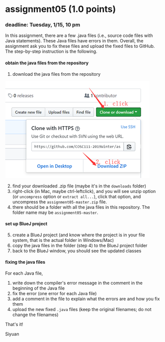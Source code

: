 # assignment05 (1.0 points)
### deadline: Tuesday, 1/15, 10 pm

In this assignment, there are a few .java files (i.e., source code files with Java statements). These Java files have errors in them. Overall, the assignment ask you to fix these files and upload the fixed files to GitHub. The step-by-step instruction is the following.

#### obtain the java files from the repository
1. download the java files from the repository

![alt text](https://github.com/COSC111-2019Winter/assignments/blob/master/download.png "The download button in GitHub repo page")

2. find your downloaded .zip file (maybe it's in the ```downloads``` folder)
3. right-click (in Mac, maybe ctrl-leftclick), and you will see unzip option (or ```uncompress``` option or ```extract all...```), click that option, and uncompress the ```assignment05-master.zip``` file.
4. there should be a folder with all the java files in this repository. The folder name may be ```assignment05-master```.


#### set up BlueJ project
5. create a BlueJ project (and know where the project is in your file system, that is the actual folder in Windows/Mac)
6. copy the java files in the folder (step 4) to the BlueJ project folder
7. back to the BlueJ window, you should see the updated classes

#### fixing the java files
For each Java file,
1. write down the compiler's error message in the comment in the beginning of the Java file
2. fix the error (one error for each Java file) 
3. add a comment in the file to explain what the errors are and how you fix them
4. upload the new fixed ```.java``` files (keep the original filenames; do not change the filenames)

That's it!

Siyuan
